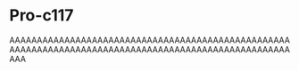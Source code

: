 # Pro-c117
AAAAAAAAAAAAAAAAAAAAAAAAAAAAAAAAAAAAAAAAAAAAAAAAAAAAAAAAAAAAAAAAAAAAAAAAAAAAAAAAAAAAAAAAAAAAAAAAAAAAAAAAA
